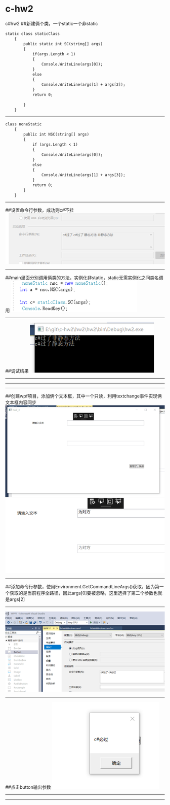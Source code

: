 # c-hw2
c#hw2
##新建俩个类，一个static一个非static
```
static class staticClass
    {
        public static int SC(string[] args)
        {
            if(args.Length < 1)
            {
                Console.WriteLine(args[0]);
            }
            else
            {
                Console.WriteLine(args[1] + args[2]);
            }
            return 0;

        }
    }
```
***
```
class noneStatic
    {
        public int NSC(string[] args)
        {
            if (args.Length < 1)
            {
                Console.WriteLine(args[0]);
            }
            else
            {
                Console.WriteLine(args[1] + args[3]);
            }
            return 0;
        }
    }
```
***
##设置命令行参数，成功则c#不挂
![1](https://github.com/luckyxiaohei/img/blob/master/2.1.png)
***
##main里面分别调用俩类的方法，实例化非static，static无需实例化之间类名调用
![2](https://github.com/luckyxiaohei/img/blob/master/2.2.png)
***
##调试结果
![3](https://github.com/luckyxiaohei/img/blob/master/2.3.png)
***
***
***
##创建wpf项目，添加俩个文本框，其中一个只读，利用textchange事件实现俩文本框内容同步
![1](https://github.com/luckyxiaohei/img/blob/master/2.4.png)
![2](https://github.com/luckyxiaohei/img/blob/master/2.5.png)

***
##添加命令行参数，使用Environment.GetCommandLineArgs()获取，因为第一个获取的是当前程序全路径，因此args[0]要被忽略，这里选择了第二个参数也就是args[2]
***
![3](https://github.com/luckyxiaohei/img/blob/master/2.6.png)
***
##点击button输出参数
![4](https://github.com/luckyxiaohei/img/blob/master/2.7.png)
***
***





